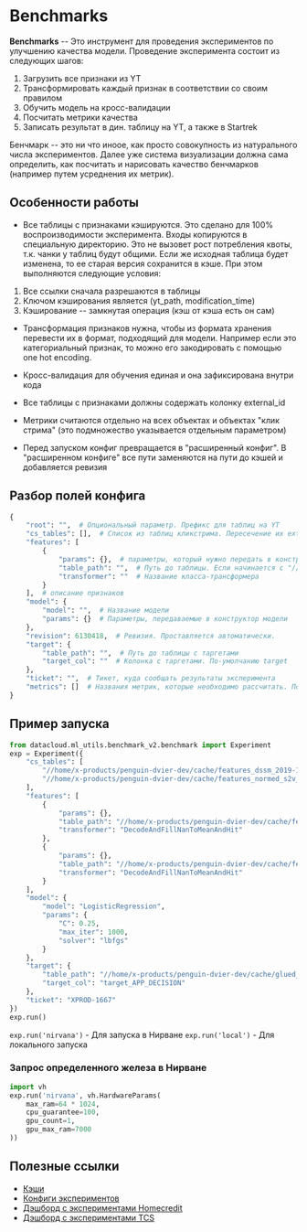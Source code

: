 # Benchmarks #
**Benchmarks** -- Это инструмент для проведения экспериментов по улучшению качества модели. Проведение эксперимента состоит из следующих шагов:
1. Загрузить все признаки из YT
2. Трансформировать каждый признак в соответствии со своим правилом
3. Обучить модель на кросс-валидации
4. Посчитать метрики качества
5. Записать результат в дин. таблицу на YT, а также в Startrek

Бенчмарк -- это ни что иноое, как просто совокупность из натурального числа экспериментов. Далее уже система визуализации должна сама определить, как посчитать и нарисовать качество бенчмарков (например путем усреднения их метрик).

## Особенности работы ##
- Все таблицы с признаками кэшируются. Это сделано для 100% воспроизводимости эксперимента. Входы копируются в специальную директорию. Это не вызовет рост потребления квоты, т.к. чанки у таблиц будут общими. Если же исходная таблица будет изменена, то ее старая версия сохранится в кэше.
При этом выполняются следующие условия:
1. Все ссылки сначала разрешаются в таблицы
2. Ключом кэширования является (yt_path, modification_time)
3. Кэширование -- замкнутая операция (кэш от кэша есть он сам)

- Трансформация признаков нужна, чтобы из формата хранения перевести их в формат, подходящий для модели. Например если это категориальный признак, то можно его закодировать с помощью one hot encoding.

- Кросс-валидация для обучения единая и она зафиксирована внутри кода

- Все таблицы с признаками должны содержать колонку external_id

- Метрики считаются отдельно на всех объектах и объектах "клик стрима" (это подмножество указывается отдельным параметром)

- Перед запуском конфиг превращается в "расширенный конфиг". В "расширенном конфиге" все пути заменяются на пути до кэшей и добавляется ревизия

## Разбор полей конфига ##
```python
{
    "root": "",  # Опциональный параметр. Префикс для таблиц на YT
    "cs_tables": [],  # Список из таблиц кликстрима. Пересечение их external_id есть подмножество, на котором будут рассчитаны cs метрики
    "features": [
        {
            "params": {},  # параметры, который нужно передать в конструктор трансформера
            "table_path": "",  # Путь до таблицы. Если начинается с "//", то это абсолютный путь. Если с "/", то путь относительно root. Если нет слэшей, то это alias (псеводним для таблицы)
            "transformer": ""  # Название класса-трансформера
        }
    ],  # описание признаков
    "model": {
        "model": "",  # Название модели
        "params": {}  # Параметры, передаваемые в конструктор модели
    },
    "revision": 6130418,  # Ревизия. Проставляется автоматически.
    "target": {
        "table_path": "",  # Путь до таблицы с таргетами
        "target_col": ""  # Колонка с таргетами. По-умолчанию target
    },
    "ticket": "",  # Тикет, куда сообщать результаты эксперимента
    "metrics": []  # Названия метрик, которые необходимо рассчитать. По-умолчанию стандартные метрики бинарной классификации
}
```

## Пример запуска ##
```python
from datacloud.ml_utils.benchmark_v2.benchmark import Experiment
exp = Experiment({
    "cs_tables": [
        "//home/x-products/penguin-dvier-dev/cache/features_dssm_2019-12-17T05:56:44.632023Z",
        "//home/x-products/penguin-dvier-dev/cache/features_normed_s2v_2019-12-17T06:07:13.100838Z"
    ],
    "features": [
        {
            "params": {},
            "table_path": "//home/x-products/penguin-dvier-dev/cache/features_dssm_2019-12-17T05:56:44.632023Z",
            "transformer": "DecodeAndFillNanToMeanAndHit"
        },
        {
            "params": {},
            "table_path": "//home/x-products/penguin-dvier-dev/cache/features_normed_s2v_2019-12-17T06:07:13.100838Z",
            "transformer": "DecodeAndFillNanToMeanAndHit"
        }
    ],
    "model": {
        "model": "LogisticRegression",
        "params": {
            "C": 0.25,
            "max_iter": 1000,
            "solver": "lbfgs"
        }
    },
    "target": {
        "table_path": "//home/x-products/penguin-dvier-dev/cache/glued_2019-12-17T06:07:58.153700Z",
        "target_col": "target_APP_DECISION"
    },
    "ticket": "XPROD-1667"
})
exp.run()
```

```exp.run('nirvana')``` - Для запуска в Нирване
```exp.run('local')``` - Для локального запуска

### Запрос определенного железа в Нирване ###
```python
import vh
exp.run('nirvana', vh.HardwareParams(
    max_ram=64 * 1024,
    cpu_guarantee=100,
    gpu_count=1,
    gpu_max_ram=7000
))
```


## Полезные ссылки ##
- [Кэши](https://yt.yandex-team.ru/hahn/navigation?path=//home/x-products/penguin-dvier-dev/cache&)
- [Конфиги экспериментов](https://yt.yandex-team.ru/hahn/navigation?offsetMode=key&path=//home/x-products/penguin-dvier-dev/cache/exps_storage&)
- [Дэшборд с экспериментами Homecredit](https://dash.yandex-team.ru/3ztjegn6pcbs0?state=d30e54e3789)
- [Дэшборд с экспериментами TCS](https://dash.yandex-team.ru/3ztjegn6pcbs0?state=6ef55eab744)